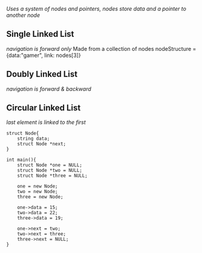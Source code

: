 *Uses a system of nodes and pointers, nodes store data and a pointer to another node*

## Single Linked List
*navigation is forward only*
Made from a collection of nodes
nodeStructure = {data:"gamer", link: nodes[3]}

## Doubly Linked List
*navigation is forward & backward*

## Circular Linked List
*last element is linked to the first*

```
struct Node{
	string data;
	struct Node *next;
}

int main(){
	struct Node *one = NULL;
	struct Node *two = NULL;
	struct Node *three = NULL;
	
	one = new Node;
	two = new Node;
	three = new Node;
	
	one->data = 15;
	two->data = 22;
	three->data = 19;
	
	one->next = two;
	two->next = three;
	three->next = NULL;
}
```
